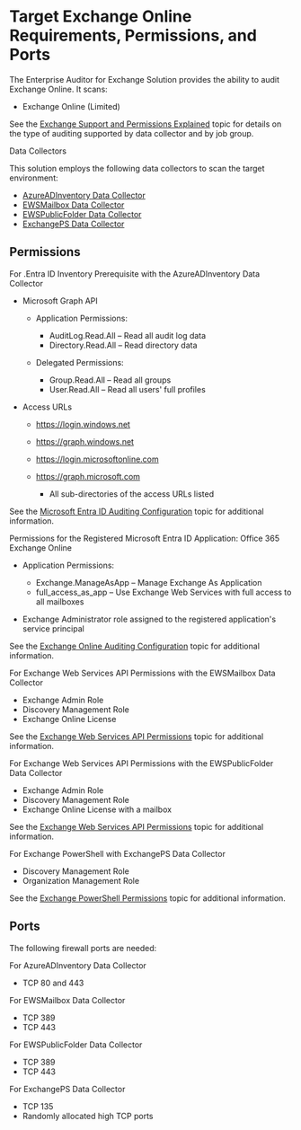 # Target Exchange Online Requirements, Permissions, and Ports

The Enterprise Auditor for Exchange Solution provides the ability to audit Exchange Online. It
scans:

- Exchange Online (Limited)

See the
[Exchange Support and Permissions Explained](/docs/accessanalyzer/11.6/accessanalyzer/requirements/solutions/exchange/support.md)
topic for details on the type of auditing supported by data collector and by job group.

Data Collectors

This solution employs the following data collectors to scan the target environment:

- [AzureADInventory Data Collector](/docs/accessanalyzer/11.6/accessanalyzer/admin/datacollector/azureadinventory/overview.md)
- [EWSMailbox Data Collector](/docs/accessanalyzer/11.6/accessanalyzer/admin/datacollector/ewsmailbox/overview.md)
- [EWSPublicFolder Data Collector](/docs/accessanalyzer/11.6/accessanalyzer/admin/datacollector/ewspublicfolder/overview.md)
- [ExchangePS Data Collector](/docs/accessanalyzer/11.6/accessanalyzer/admin/datacollector/exchangeps/overview.md)

## Permissions

For .Entra ID Inventory Prerequisite with the AzureADInventory Data Collector

- Microsoft Graph API

    - Application Permissions:

        - AuditLog.Read.All – Read all audit log data
        - Directory.Read.All – Read directory data

    - Delegated Permissions:

        - Group.Read.All – Read all groups
        - User.Read.All – Read all users' full profiles

- Access URLs

    - https://login.windows.net
    - https://graph.windows.net
    - https://login.microsoftonline.com
    - https://graph.microsoft.com

        - All sub-directories of the access URLs listed

See the
[Microsoft Entra ID Auditing Configuration](/docs/accessanalyzer/11.6/config/entraid/access.md)
topic for additional information.

Permissions for the Registered Microsoft Entra ID Application: Office 365 Exchange Online

- Application Permissions:

    - Exchange.ManageAsApp – Manage Exchange As Application
    - full_access_as_app – Use Exchange Web Services with full access to all mailboxes

- Exchange Administrator role assigned to the registered application's service principal

See the
[Exchange Online Auditing Configuration](/docs/accessanalyzer/11.6/config/exchangeonline/access.md)
topic for additional information.

For Exchange Web Services API Permissions with the EWSMailbox Data Collector

- Exchange Admin Role
- Discovery Management Role
- Exchange Online License

See the
[Exchange Web Services API Permissions](/docs/accessanalyzer/11.6/accessanalyzer/requirements/solutions/exchange/webservicesapi.md)
topic for additional information.

For Exchange Web Services API Permissions with the EWSPublicFolder Data Collector

- Exchange Admin Role
- Discovery Management Role
- Exchange Online License with a mailbox

See the
[Exchange Web Services API Permissions](/docs/accessanalyzer/11.6/accessanalyzer/requirements/solutions/exchange/webservicesapi.md)
topic for additional information.

For Exchange PowerShell with ExchangePS Data Collector

- Discovery Management Role
- Organization Management Role

See the
[Exchange PowerShell Permissions](/docs/accessanalyzer/11.6/accessanalyzer/requirements/solutions/exchange/powershell.md)
topic for additional information.

## Ports

The following firewall ports are needed:

For AzureADInventory Data Collector

- TCP 80 and 443

For EWSMailbox Data Collector

- TCP 389
- TCP 443

For EWSPublicFolder Data Collector

- TCP 389
- TCP 443

For ExchangePS Data Collector

- TCP 135
- Randomly allocated high TCP ports
